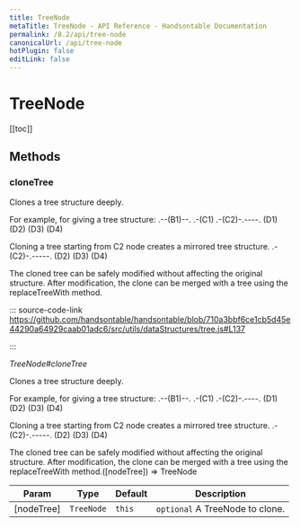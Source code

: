 ```yaml
---
title: TreeNode
metaTitle: TreeNode - API Reference - Handsontable Documentation
permalink: /8.2/api/tree-node
canonicalUrl: /api/tree-node
hotPlugin: false
editLink: false
---
```


# TreeNode

[[toc]]
## Methods

### cloneTree

Clones a tree structure deeply.

For example, for giving a tree structure:
     .--(B1)--.
  .-(C1)   .-(C2)-.----.
 (D1)     (D2)   (D3) (D4)

Cloning a tree starting from C2 node creates a mirrored tree structure.
    .-(C2)-.-----.
   (D2)   (D3) (D4)

The cloned tree can be safely modified without affecting the original structure.
After modification, the clone can be merged with a tree using the replaceTreeWith method.
  
::: source-code-link https://github.com/handsontable/handsontable/blob/710a3bbf6ce1cb5d45e44290a64929caab01adc6/src/utils/dataStructures/tree.js#L137

:::

_TreeNode#cloneTree_

Clones a tree structure deeply.

For example, for giving a tree structure:
     .--(B1)--.
  .-(C1)   .-(C2)-.----.
 (D1)     (D2)   (D3) (D4)

Cloning a tree starting from C2 node creates a mirrored tree structure.
    .-(C2)-.-----.
   (D2)   (D3) (D4)

The cloned tree can be safely modified without affecting the original structure.
After modification, the clone can be merged with a tree using the replaceTreeWith method.([nodeTree]) ⇒ TreeNode


| Param | Type | Default | Description |
| --- | --- | --- | --- |
| [nodeTree] | `TreeNode` | <code>this</code> | `optional` A TreeNode to clone. |


